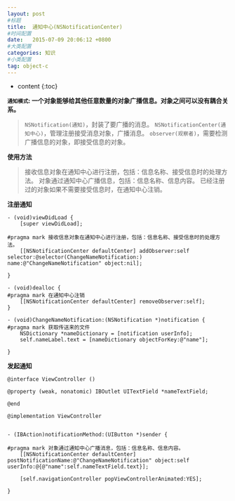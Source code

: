 ```yaml
---
layout: post
#标题
title:  通知中心(NSNotificationCenter)
#时间配置
date:   2015-07-09 20:06:12 +0800
#大类配置
categories: 知识
#小类配置
tag: object-c
---
```


* content
{:toc}

**`通知模式`: 一个对象能够给其他任意数量的对象广播信息。对象之间可以没有耦合关系。**

> `NSNotification(通知)`，封装了要广播的消息。
> `NSNotificationCenter(通知中心)`，管理注册接受消息对象，广播消息。
> `observer(观察者)`，需要检测广播信息的对象，即接受信息的对象。

**使用方法**

> 接收信息对象在通知中心进行注册，包括：信息名称、接受信息时的处理方法。
> 对象通过通知中心广播信息，包括：信息名称、信息内容。
> 已经注册过的对象如果不需要接受信息时，在通知中心注销。

**注册通知**

```objc
- (void)viewDidLoad {
    [super viewDidLoad];
    
#pragma mark 接收信息对象在通知中心进行注册，包括：信息名称、接受信息时的处理方法。
    [[NSNotificationCenter defaultCenter] addObserver:self selector:@selector(ChangeNameNotification:) name:@"ChangeNameNotification" object:nil];
    
}

- (void)dealloc {
#pragma mark 在通知中心注销
    [[NSNotificationCenter defaultCenter] removeObserver:self];
}

- (void)ChangeNameNotification:(NSNotification *)notification {
#pragma mark 获取传送来的文件
    NSDictionary *nameDictionary = [notification userInfo];
    self.nameLabel.text = [nameDictionary objectForKey:@"name"];
    
}
```

**发起通知**

```objc
@interface ViewController ()

@property (weak, nonatomic) IBOutlet UITextField *nameTextField;

@end

@implementation ViewController


- (IBAction)notificationMethod:(UIButton *)sender {
    
#pragma mark 对象通过通知中心广播消息，包括：信息名称、信息内容。
    [[NSNotificationCenter defaultCenter] postNotificationName:@"ChangeNameNotification" object:self userInfo:@{@"name":self.nameTextField.text}];
    
    [self.navigationController popViewControllerAnimated:YES];
    
}
```